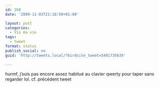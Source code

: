 ```yaml
---
id: 260
date: '2009-11-03T21:10:50+01:00'

layout: post
categories:
  - Vis ma vie
tags:
  - tweet
format: status
publish_social: no
guid: 'http://tweets.local/?birdsite_tweet=5401735639'

---
```


hurmf, j’suis pas encore assez habitué au clavier qwerty pour taper sans regarder lol. cf. précédent tweet